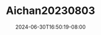 --- 
title: "Aichan20230803"
description: "  bokeh Aichan20230803   full baru"
date: 2024-06-30T16:50:19-08:00
file_code: "hucux8xip5vk"
draft: false
cover: "8jh00bc3d7esdh0r.jpg"
tags: ["indo", "bokep-indo", "bokep-viral", "bokep-ig"]
length: 5324
fld_id: "1482834"
foldername: "Aichan"
categories: ["Aichan"]
views: 0
---